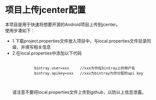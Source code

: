 # 项目上传jcenter配置

本项目是用于快速将想要开源的Android项目上传到jcenter。  
使用步凑如下：  
* 1.下载project.properties文件放入项目中，与local.properties文件目录同级，并填写相关信息  
* 2.在local.properties中添加以下代码   
    <pre>
        <code>
            bintray.user=xxx     //xxx为你在bintray上的用户名
            bintray.apikey=xxx   //xxx为bintray为你分配的api key
        </code>
    </pre>
    请注意不要将local.properties文件上传到github，以防以上信息泄露。    